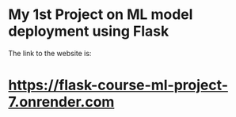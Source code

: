 # My 1st Project on ML model deployment using Flask
The link to the website is:
# https://flask-course-ml-project-7.onrender.com

